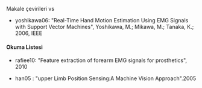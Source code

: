 Makale çevirileri vs

- yoshikawa06: "Real-Time Hand Motion Estimation Using EMG Signals with Support Vector Machines", Yoshikawa, M.;   Mikawa, M.;   Tanaka, K.; 2006, IEEE

#### Okuma Listesi

- rafiee10: "Feature extraction of forearm EMG signals for prosthetics", 2010

- han05   : "upper Limb Position Sensing:A Machine Vision Approach".2005

